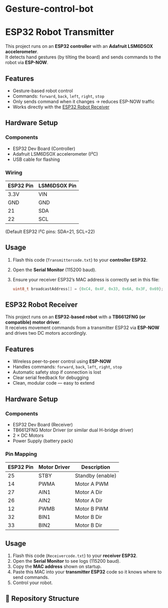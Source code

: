 # Gesture-control-bot

# ESP32 Robot Transmitter

This project runs on an **ESP32 controller** with an **Adafruit LSM6DSOX accelerometer**.  
It detects hand gestures (by tilting the board) and sends commands to the robot via **ESP-NOW**.  


## Features
- Gesture-based robot control
- Commands: `forward`, `back`, `left`, `right`, `stop`
- Only sends command when it changes → reduces ESP-NOW traffic
- Works directly with the [ESP32 Robot Receiver](../RobotReceiver/)


## Hardware Setup

### Components
- ESP32 Dev Board (Controller)
- Adafruit LSM6DSOX accelerometer (I²C)
- USB cable for flashing

### Wiring

| ESP32 Pin | LSM6DSOX Pin |
|-----------|--------------|
| 3.3V      | VIN          |
| GND       | GND          |
| 21        | SDA          |
| 22        | SCL          |

(Default ESP32 I²C pins: SDA=21, SCL=22)

## Usage

1. Flash this code (`Transmittercode.txt`) to your **controller ESP32**.  
2. Open the **Serial Monitor** (115200 baud).  
3. Ensure your receiver ESP32’s MAC address is correctly set in this file:  

   ```cpp
   uint8_t broadcastAddress[] = {0xC4, 0x4F, 0x33, 0x6A, 0x3F, 0x69};

## ESP32 Robot Receiver 

This project runs on an **ESP32-based robot** with a **TB6612FNG (or compatible) motor driver**.  
It receives movement commands from a transmitter ESP32 via **ESP-NOW** and drives two DC motors accordingly.  


## Features
- Wireless peer-to-peer control using **ESP-NOW**
- Handles commands: `forward`, `back`, `left`, `right`, `stop`
- Automatic safety stop if connection is lost
- Clear serial feedback for debugging
- Clean, modular code — easy to extend

## Hardware Setup

### Components
- ESP32 Dev Board (Receiver)
- TB6612FNG Motor Driver (or similar dual H-bridge driver)
- 2 × DC Motors
- Power Supply (battery pack)

### Pin Mapping

| ESP32 Pin | Motor Driver | Description     |
|-----------|--------------|-----------------|
| 25        | STBY         | Standby (enable)|
| 14        | PWMA         | Motor A PWM     |
| 27        | AIN1         | Motor A Dir     |
| 26        | AIN2         | Motor A Dir     |
| 12        | PWMB         | Motor B PWM     |
| 32        | BIN1         | Motor B Dir     |
| 33        | BIN2         | Motor B Dir     |


##  Usage

1. Flash this code (`Receivercode.txt`) to your **receiver ESP32**.
2. Open the **Serial Monitor** to see logs (115200 baud).
3. Copy the **MAC address** shown on startup.
4. Paste this MAC into your **transmitter ESP32** code so it knows where to send commands.
5. Control your robot.


## 📂 Repository Structure
